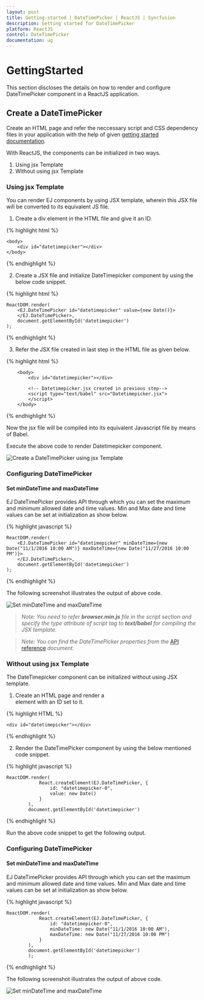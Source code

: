 ```yaml
---
layout: post
title: Getting-started | DateTimePicker | ReactJS | Syncfusion
description: Getting started for DateTimePicker
platform: ReactJS
control: DateTimePicker
documentation: ug
---
```


# GettingStarted

This section discloses the details on how to render and configure DateTimePicker component in a ReactJS application.

## Create a DateTimePicker

Create an HTML page and refer the neccessary script and CSS dependency files in your application with the help of given [getting started documentation](http://help.syncfusion.com/reactjs).

With ReactJS, the components can be initialized in two ways. 

1. Using jsx Template
2. Without using jsx Template

### Using jsx Template

You can render EJ components by using JSX template, wherein this JSX file will be converted to its equivalent JS file. 

1. Create a div element in the HTML file and give it an ID. 

{% highlight html %}

    <body>
        <div id="datetimepicker"></div>
    </body>

{% endhighlight %}

2. Create a JSX file and initialize DateTimepicker component by using the below code snippet.

{% highlight html %}

    ReactDOM.render(   
        <EJ.DateTimePicker id="datetimepicker" value={new Date()}>
        </EJ.DateTimePicker>,
        document.getElementById('datetimepicker')
    );

{% endhighlight %}

3. Refer the JSX file created in last step in the HTML file as given below. 

 {% highlight html %}

        <body>
            <div id="datetimepicker"></div>

            <!-- Datetimepicker.jsx created in previous step-->
            <script type="text/babel" src="Datetimepicker.jsx">
            </script>   
        </body>

{% endhighlight %}

Now the jsx file will be compiled into its equivalent Javascript file by means of Babel. 

Execute the above code to render Datetimepicker component. 

![Create a DateTimePicker using jsx Template](Getting-Started_images/datetime.png)

### Configuring DateTimePicker

#### Set minDateTime and maxDateTime

EJ DateTimePicker provides API through which you can set the maximum and minimum allowed date and time values. Min and Max date and time values can be set at initialization as show below.

{% highlight javascript %}

    ReactDOM.render(   
        <EJ.DateTimePicker id="datetimepicker" minDateTime={new Date("11/1/2016 10:00 AM")} maxDateTime={new Date("11/27/2016 10:00 PM")}>
        </EJ.DateTimePicker>,
        document.getElementById('datetimepicker')
    );

{% endhighlight %}

The following screenshot illustrates the output of above code.

![Set minDateTime and maxDateTime](getting-started_images/minmax.png) 

>_Note:_ _You need to refer **browser.min.js** file in the script section and specify the type attribute of script tag to **text/babel** for compiling the JSX template._

> _Note:_ _You can find the DateTimePicker properties from the_ [API reference](https://help.syncfusion.com/api/js/ejdatetimepicker) _document._

### Without using jsx Template

The DateTimepicker component can be initialized without using JSX template. 

1. Create an HTML page and render a <div> element with an ID set to it. 

{% highlight HTML %}

    <div id="datetimepicker"></div>

{% endhighlight %}

2. Render the DateTimePicker component by using the below mentioned code snippet.

{% highlight javascript %}

    ReactDOM.render(
                React.createElement(EJ.DateTimePicker, {
                    id: "datetimepicker-0",
                    value: new Date()
                }
            ),
            document.getElementById('datetimepicker')

{% endhighlight %}

Run the above code snippet to get the following output.

### Configuring DateTimePicker

#### Set minDateTime and maxDateTime

EJ DateTimePicker provides API through which you can set the maximum and minimum allowed date and time values. Min and Max date and time values can be set at initialization as show below.

{% highlight javascript %}

    ReactDOM.render(
                React.createElement(EJ.DateTimePicker, {
                    id: "datetimepicker-0",
                    minDateTime: new Date("11/1/2016 10:00 AM"),
                    maxDateTime: new Date("11/27/2016 10:00 PM")
                }
            ),
            document.getElementById('datetimepicker')
            );

{% endhighlight %}

The following screenshot illustrates the output of above code.

![Set minDateTime and maxDateTime](getting-started_images/minmax.png) 
